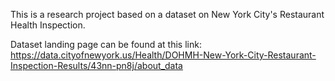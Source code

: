 This is a research project based on a dataset on New York City's Restaurant Health Inspection.

Dataset landing page can be found at this link: https://data.cityofnewyork.us/Health/DOHMH-New-York-City-Restaurant-Inspection-Results/43nn-pn8j/about_data
